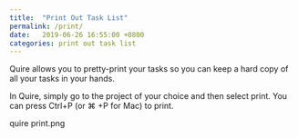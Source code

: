 ```yaml
---
title:  "Print Out Task List"
permalink: /print/
date:   2019-06-26 16:55:00 +0800
categories: print out task list
---
```


Quire allows you to pretty-print your tasks so you can keep a hard copy of all your tasks in your hands.

In Quire, simply go to the project of your choice and then select print. You can press Ctrl+P (or ⌘ +P for Mac) to print.

quire print.png